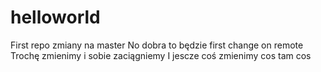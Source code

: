 # helloworld
First repo
zmiany na master
No dobra to będzie first change on remote
Trochę zmienimy i sobie zaciągniemy
I jescze coś zmienimy
cos tam cos
